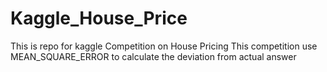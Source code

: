 # Kaggle_House_Price
This is repo for kaggle Competition on House Pricing
This competition use MEAN_SQUARE_ERROR to calculate the deviation from actual answer

